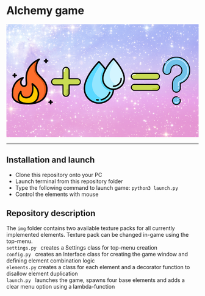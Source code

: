 # Alchemy game
![logo](./img/alchemy.png)
__________________________

## Installation and launch
* Clone this repository onto your PC
* Launch terminal from this repository folder
* Type the following command to launch game:
  ``` python3 launch.py ```
* Control the elements with mouse

## Repository description
The ```img``` folder contains two available texture packs for all currently implemented elements. Texture pack can be changed in-game using the top-menu.\
```settings.py ``` creates a Settings class for top-menu creation\
```config.py ``` creates an Interface class for creating the game window and defining element combination logic\
```elements.py``` creates a class for each element and a decorator function to disallow element duplication\
```launch.py ``` launches the game, spawns four base elements and adds a clear menu option using a lambda-function
